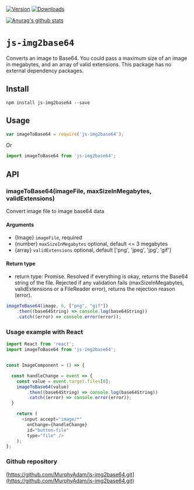 [![Version](https://img.shields.io/npm/v/js-img2base64.svg)](https://www.npmjs.com/package/js-img2base64) 
[![Downloads](https://img.shields.io/npm/dt/js-img2base64.svg)](https://www.npmjs.com/package/js-img2base64)

[![Anurag's github stats](https://github-readme-stats.vercel.app/api?username=MurphyAdam&count_private=true&theme=radical)](https://github.com/anuraghazra/github-readme-stats)

# `js-img2base64`
Converts an image to Base64. You could pass a maximum size of an image in megabytes, and an array of valid extensions. This package has no external dependency packages.

## Install
```
npm install js-img2base64 --save
```
## Usage

```js
var imageToBase64 = require('js-img2base64');
```

Or

```js
import imageToBase64 from 'js-img2base64';
```

## API
### imageToBase64(imageFile, maxSizeInMegabytes, validExtensions)

Convert image file to image base64 data

#### Arguments
* {Image} ``imageFile``, required  
* {number} ``maxSizeInMegabytes`` optional, default <= 3 megabytes  
* {array} ``validExtensions`` optional, default ['png', 'jpeg', 'jpg', 'gif']

#### Return type 
* return type: Promise. Resolved if everything is okay, returns the Base64 string of the file. Rejected if any validation fails (maxSizeInMegabytes, validExtensions or a FileReader error), returns the rejection reason (error).

```js
imageToBase64(image, 6, ["png", "gif"])
	.then((base64String) => console.log(base64String))
	.catch((error) => console.error(error));
```

### Usage example with React

```js
import React from 'react';
import imageToBase64 from 'js-img2base64';


const ImageComponent = () => {

  const handleChange = event => {
    const value = event.target.files[0];
    imageToBase64(value)
    	.then((base64String) => console.log(base64String))
    	.catch((error) => console.error(error));
  }

  	return (
      <input accept="image/*" 
        onChange={handleChange} 
        id="button-file" 
        type="file" />
  	);
};

```

### Github repository

[https://github.com/MurphyAdam/js-img2base64.git](https://github.com/MurphyAdam/js-img2base64.git)
